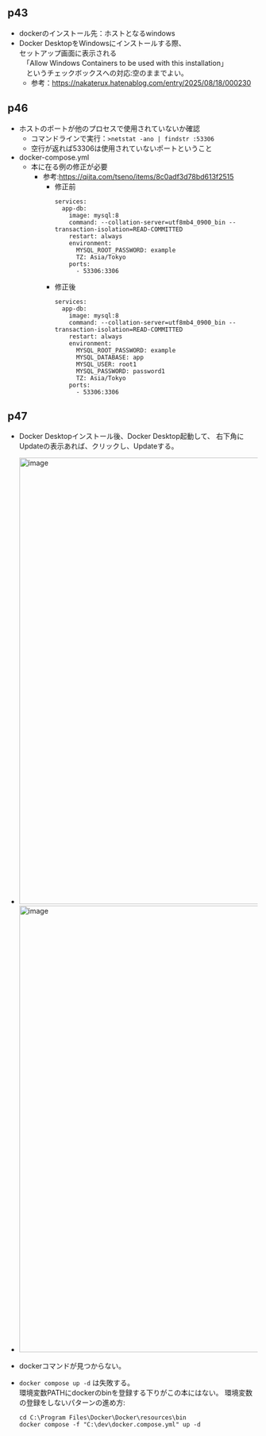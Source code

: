 ## p43
- dockerのインストール先：ホストとなるwindows  
- Docker DesktopをWindowsにインストールする際、  
  セットアップ画面に表示される  
　「Allow Windows Containers to be used with this installation」  
　というチェックボックスへの対応:空のままでよい。  
    - 参考：https://nakaterux.hatenablog.com/entry/2025/08/18/000230

## p46
- ホストのポートが他のプロセスで使用されていないか確認
  - コマンドラインで実行：`>netstat -ano | findstr :53306`
  - 空行が返れば53306は使用されていないポートということ
- docker-compose.yml
  - 本に在る例の修正が必要
    - 参考:https://qiita.com/tseno/items/8c0adf3d78bd613f2515
      - 修正前
        ```
        services:
          app-db:
            image: mysql:8
            command: --collation-server=utf8mb4_0900_bin --transaction-isolation=READ-COMMITTED
            restart: always
            environment:
              MYSQL_ROOT_PASSWORD: example
              TZ: Asia/Tokyo
            ports:
              - 53306:3306
        ``` 
      - 修正後
          ```
          services:
            app-db:
              image: mysql:8
              command: --collation-server=utf8mb4_0900_bin --transaction-isolation=READ-COMMITTED
              restart: always
              environment:
                MYSQL_ROOT_PASSWORD: example
                MYSQL_DATABASE: app
                MYSQL_USER: root1
                MYSQL_PASSWORD: password1
                TZ: Asia/Tokyo
              ports:
                - 53306:3306          
          ```
## p47
- Docker Desktopインストール後、Docker Desktop起動して、
  右下角にUpdateの表示あれば、クリックし、Updateする。
  
- <img width="1587" height="900" alt="image" src="https://github.com/user-attachments/assets/7dc772ea-200a-4013-9088-c7d7ff3fe5b3" />
- <img width="1587" height="900" alt="image" src="https://github.com/user-attachments/assets/471d5e90-6eec-4dd4-8243-1b76bbfb96fa" />

- dockerコマンドが見つからない。
- `docker compose up -d` は失敗する。  
  環境変数PATHにdockerのbinを登録する下りがこの本にはない。
  環境変数の登録をしないパターンの進め方:
    ```
    cd C:\Program Files\Docker\Docker\resources\bin
    docker compose -f "C:\dev\docker.compose.yml" up -d
    ```

